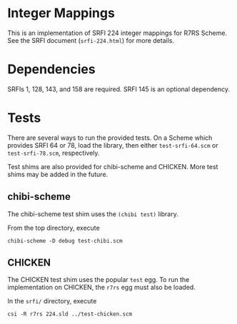 # Integer Mappings

This is an implementation of SRFI 224 integer mappings for R7RS Scheme.
See the SRFI document (`srfi-224.html`) for more details.

# Dependencies

SRFIs 1, 128, 143, and 158 are required.  SRFI 145 is an
optional dependency.

# Tests

There are several ways to run the provided tests.  On a Scheme which
provides SRFI 64 or 78, load the library, then either
`test-srfi-64.scm` or `test-srfi-78.scm`, respectively.

Test shims are also provided for chibi-scheme and CHICKEN.
More test shims may be added in the future.

## chibi-scheme

The chibi-scheme test shim uses the `(chibi test)` library.

From the top directory, execute

    chibi-scheme -D debug test-chibi.scm

## CHICKEN

The CHICKEN test shim uses the popular `test` egg.  To run the
implementation on CHICKEN, the `r7rs` egg must also be loaded.

In the `srfi/` directory, execute

    csi -R r7rs 224.sld ../test-chicken.scm
